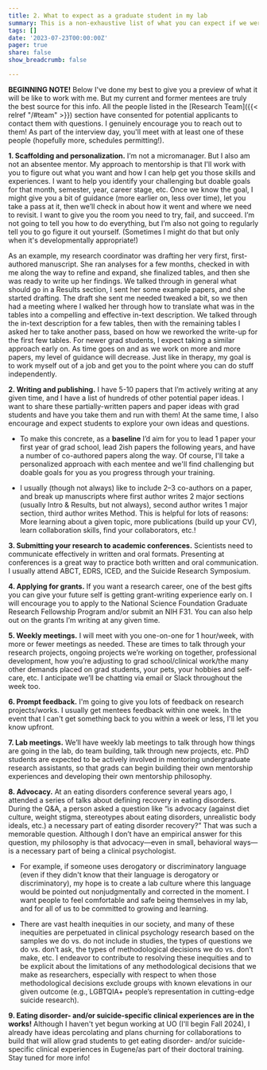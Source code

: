 ```yaml
---
title: 2. What to expect as a graduate student in my lab
summary: This is a non-exhaustive list of what you can expect if we were to work together.
tags: []
date: '2023-07-23T00:00:00Z'
pager: true
share: false
show_breadcrumb: false

---
```

**BEGINNING NOTE!** Below I've done my best to give you a preview of what it will be like to work with me. But my current and former mentees are truly the best source for this info. All the people listed in the [Research Team]({{< relref "/#team" >}}) section have consented for potential applicants to contact them with questions. I genuinely encourage you to reach out to them! As part of the interview day, you'll meet with at least one of these people (hopefully more, schedules permitting!).


**1. Scaffolding and personalization.** I’m not a micromanager. But I also am not an absentee mentor. My approach to mentorship is that I'll work with you to figure out what you want and how I can help get you those skills and experiences. I want to help you identify your challenging but doable goals for that month, semester, year, career stage, etc. Once we know the goal, I might give you a bit of guidance (more earlier on, less over time), let you take a pass at it, then we’ll check in about how it went and where we need to revisit. I want to give you the room you need to try, fail, and succeed. I’m not going to tell you how to do everything, but I’m also not going to regularly tell you to go figure it out yourself. (Sometimes I might do that but only when it's developmentally appropriate!) 

As an example, my research coordinator was drafting her very first, first-authored manuscript. She ran analyses for a few months, checked in with me along the way to refine and expand, she finalized tables, and then she was ready to write up her findings. We talked through in general what should go in a Results section, I sent her some example papers, and she started drafting. The draft she sent me needed tweaked a bit, so we then had a meeting where I walked her through how to translate what was in the tables into a compelling and effective in-text description. We talked through the in-text description for a few tables, then with the remaining tables I asked her to take another pass, based on how we reworked the write-up for the first few tables. For newer grad students, I expect taking a similar approach early on. As time goes on and as we work on more and more papers, my level of guidance will decrease. Just like in therapy, my goal is to work myself out of a job and get you to the point where you can do stuff independently. 

**2. Writing and publishing.** I have 5-10 papers that I’m actively writing at any given time, and I have a list of hundreds of other potential paper ideas. I want to share these partially-written papers and paper ideas with grad students and have you take them and run with them! At the same time, I also encourage and expect students to explore your own ideas and questions. 

- To make this concrete, as a **baseline** I’d aim for you to lead 1 paper your first year of grad school, lead 2ish papers the following years, and have a number of co-authored papers along the way. Of course, I'll take a personalized approach with each mentee and we'll find challenging but doable goals for you as you progress through your training.

- I usually (though not always) like to include 2–3 co-authors on a paper, and break up manuscripts where first author writes 2 major sections (usually Intro & Results, but not always), second author writes 1 major section, third author writes Method. This is helpful for lots of reasons: More learning about a given topic, more publications (build up your CV), learn collaboration skills, find your collaborators, etc.!

**3. Submitting your research to academic conferences.** Scientists need to communicate effectively in written and oral formats. Presenting at conferences is a great way to practice both written and oral communication. I usually attend ABCT, EDRS, ICED, and the Suicide Research Symposium. 

**4. Applying for grants.** If you want a research career, one of the best gifts you can give your future self is getting grant-writing experience early on. I will encourage you to apply to the National Science Foundation Graduate Research Fellowship Program and/or submit an NIH F31. You can also help out on the grants I’m writing at any given time. 

**5. Weekly meetings.** I will meet with you one-on-one for 1 hour/week, with more or fewer meetings as needed. These are times to talk through your research projects, ongoing projects we’re working on together, professional development, how you’re adjusting to grad school/clinical work/the many other demands placed on grad students, your pets, your hobbies and self-care, etc. I anticipate we’ll be chatting via email or Slack throughout the week too. 

**6. Prompt feedback.** I'm going to give you lots of feedback on research projects/works. I usually get mentees feedback within one week. In the event that I can't get something back to you within a week or less, I'll let you know upfront.

**7. Lab meetings.** We’ll have weekly lab meetings to talk through how things are going in the lab, do team building, talk through new projects, etc. PhD students are expected to be actively involved in mentoring undergraduate research assistants, so that grads can begin building their own mentorship experiences and developing their own mentorship philosophy. 

**8. Advocacy.** At an eating disorders conference several years ago, I attended a series of talks about defining recovery in eating disorders. During the Q&A, a person asked a question like “is advocacy (against diet culture, weight stigma, stereotypes about eating disorders, unrealistic body ideals, etc.) a necessary part of eating disorder recovery?” That was such a memorable question. Although I don’t have an empirical answer for this question, my philosophy is that advocacy—even in small, behavioral ways—is a necessary part of being a clinical psychologist.

- For example, if someone uses derogatory or discriminatory language (even if they didn't know that their language is derogatory or discriminatory), my hope is to create a lab culture where this language would be pointed out nonjudgmentally and corrected in the moment. I want people to feel comfortable and safe being themselves in my lab, and for all of us to be committed to growing and learning.

- There are vast health inequities in our society, and many of these inequities are perpetuated in clinical psychology research based on the samples we do vs. do not include in studies, the types of questions we do vs. don’t ask, the types of methodological decisions we do vs. don’t make, etc. I endeavor to contribute to resolving these inequities and to be explicit about the limitations of any methodological decisions that we make as researchers, especially with respect to when those methodological decisions exclude groups with known elevations in our given outcome (e.g., LGBTQIA+ people’s representation in cutting-edge suicide research). 

**9. Eating disorder- and/or suicide-specific clinical experiences are in the works!** Although I haven't yet begun working at UO (I'll begin Fall 2024), I already have ideas percolating and plans churning for collaborations to build that will allow grad students to get eating disorder- and/or suicide-specific clinical experiences in Eugene/as part of their doctoral training. Stay tuned for more info!